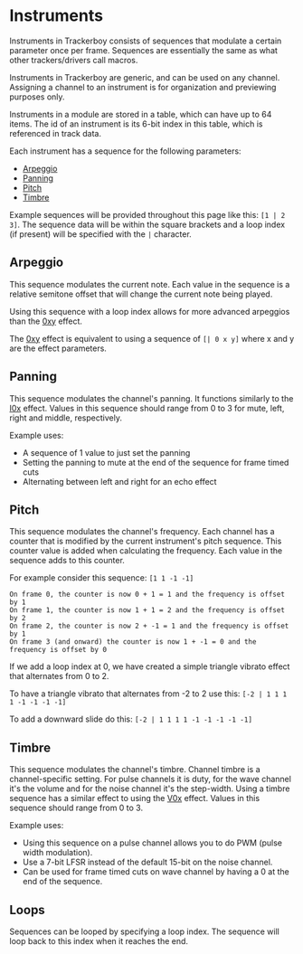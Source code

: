 
# Instruments

Instruments in Trackerboy consists of sequences that modulate a certain
parameter once per frame. Sequences are essentially the same as what other
trackers/drivers call macros.

Instruments in Trackerboy are generic, and can be used on any channel.
Assigning a channel to an instrument is for organization and previewing purposes
only.

Instruments in a module are stored in a table, which can have up to 64 items.
The id of an instrument is its 6-bit index in this table, which is referenced
in track data.

Each instrument has a sequence for the following parameters:

 - [Arpeggio](#arpeggio)
 - [Panning](#panning)
 - [Pitch](#pitch)
 - [Timbre](#timbre)

Example sequences will be provided throughout this page like this: `[1 | 2 3]`.
The sequence data will be within the square brackets and a loop index (if
present) will be specified with the `|` character.


## Arpeggio

This sequence modulates the current note. Each value in the sequence is a relative
semitone offset that will change the current note being played.

Using this sequence with a loop index allows for more advanced arpeggios than
the [0xy](effect-list.md#0xy-arpeggio) effect.

The [0xy](effect-list.md#0xy-arpeggio) effect is equivalent to using a sequence
of `[| 0 x y]` where x and y are the effect parameters.

## Panning

This sequence modulates the channel's panning. It functions similarly to the
[I0x](effect-list.md#i0x-set-channel-panning) effect. Values in this sequence
should range from 0 to 3 for mute, left, right and middle, respectively.

Example uses:

 - A sequence of 1 value to just set the panning
 - Setting the panning to mute at the end of the sequence for frame timed cuts
 - Alternating between left and right for an echo effect


## Pitch

This sequence modulates the channel's frequency. Each channel has a counter
that is modified by the current instrument's pitch sequence. This counter value
is added when calculating the frequency. Each value in the sequence adds to
this counter.

For example consider this sequence: `[1 1 -1 -1]`
```
On frame 0, the counter is now 0 + 1 = 1 and the frequency is offset by 1
On frame 1, the counter is now 1 + 1 = 2 and the frequency is offset by 2
On frame 2, the counter is now 2 + -1 = 1 and the frequency is offset by 1
On frame 3 (and onward) the counter is now 1 + -1 = 0 and the frequency is offset by 0
```

If we add a loop index at 0, we have created a simple triangle vibrato effect
that alternates from 0 to 2.

To have a triangle vibrato that alternates from -2 to 2 use this:
`[-2 | 1 1 1 1 -1 -1 -1 -1]`

To add a downward slide do this: `[-2 | 1 1 1 1 -1 -1 -1 -1 -1]`

## Timbre

This sequence modulates the channel's timbre. Channel timbre is a channel-specific
setting. For pulse channels it is duty, for the wave channel it's the volume
and for the noise channel it's the step-width. Using a timbre sequence has a
similar effect to using the [V0x](effect-list.md#v0x-set-channel-timbre) effect.
Values in this sequence should range from 0 to 3.

Example uses:
 
 - Using this sequence on a pulse channel allows you to do PWM (pulse width
   modulation).
 - Use a 7-bit LFSR instead of the default 15-bit on the noise channel.
 - Can be used for frame timed cuts on wave channel by having a 0 at the end of
   the sequence.

## Loops

Sequences can be looped by specifying a loop index. The sequence will loop back
to this index when it reaches the end.
